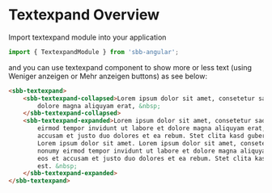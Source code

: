 # Textexpand Overview

Import textexpand module into your application

```ts
import { TextexpandModule } from 'sbb-angular';
```

and you can use textexpand component to show more or less text (using Weniger anzeigen or Mehr anzeigen buttons) as see below:

```html
<sbb-textexpand>
    <sbb-textexpand-collapsed>Lorem ipsum dolor sit amet, consetetur sadipscing elitr, sed diam nonumy eirmod tempor invidunt ut labore et 
        dolore magna aliquyam erat, &nbsp;
    </sbb-textexpand-collapsed>
    <sbb-textexpand-expanded>Lorem ipsum dolor sit amet, consetetur sadipscing elitr, sed diam nonumy
        eirmod tempor invidunt ut labore et dolore magna aliquyam erat, sed diam voluptua. At vero eos et
        accusam et justo duo dolores et ea rebum. Stet clita kasd gubergren, no sea takimata sanctus est
        Lorem ipsum dolor sit amet. Lorem ipsum dolor sit amet, consetetur sadipscing elitr, sed diam
        nonumy eirmod tempor invidunt ut labore et dolore magna aliquyam erat, sed diam voluptua. At vero
        eos et accusam et justo duo dolores et ea rebum. Stet clita kasd gubergren, no sea takimata sanctus
        est. &nbsp;
    </sbb-textexpand-expanded>
</sbb-textexpand>
```